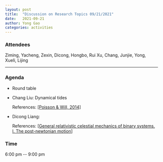 ```yaml
---
layout: post
title:  "Discussion on Research Topics 09/21/2021"
date:   2021-09-21
author: Yong Gao
categories: activities
---
```



### Attendees

Ziming, Yacheng, Zexin, Dicong,  Hongbo, Rui Xu, Chang, Junjie, Yong, Xueli, Lijing

---

### Agenda

- Round table

- Chang Liu: Dynamical tides

  References: [[Poisson & Will, 2014]](https://www.cambridge.org/9781107032866)
  
- Dicong Liang: 

  References: [[General relativistic celestial mechanics of binary systems. I. The post-newtonian motion](http://www.numdam.org/item/AIHPA_1985__43_1_107_0/)]


### Time

6:00 pm -- 9:00 pm


